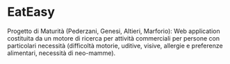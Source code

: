 # EatEasy
Progetto di Maturità (Pederzani, Genesi, Altieri, Marforio): 
Web application costituita da un motore di ricerca per attività commerciali per persone con particolari necessità 
(difficoltà motorie, uditive, visive, allergie e preferenze alimentari, necessità di neo-mamme).
